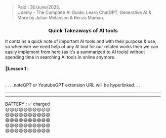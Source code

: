 > Paid : 30/June/2025.  
> Udemy - The Complete AI Guide: Learn ChatGPT, Generative AI & More by Julian Melanson & Benza Maman.

<h3 align="center">Quick Takeaways of AI tools</h3>

It contains a quick note of important AI tools and with their purpose & use, so whenever we need help of any AI tool for our related works then we can easily implement from here (as it's a summarized to AI tools) without spending time in searching AI tools in online anymore.

#### 🔰Lesson 1 :





<br>
. . . .noteGPT or YoutubeGPT extension
URL will be hyperlinked. . .  

---
---



BATTERY : ✅ charged  
😄😄😄😄😄😄😄😄😄😄  
😄😄😄😄😄😄😄😄😄😄  
😄😄😄😄😄😄😄😄😄😄  
😄😄😄😄😄😄😄😄😄😄  
😄😄😄😄😄😄😄😄😄😄
